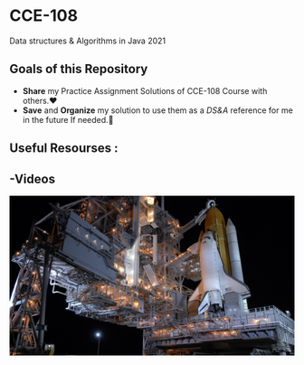 # CCE-108
Data structures &amp; Algorithms in Java 2021


## Goals of this Repository
- **Share** my Practice Assignment Solutions of CCE-108 Course with others.:hearts:
- **Save** and **Organize** my solution to use them as a *DS&A* reference for me in the future If needed.:cherry_blossom:



## Useful Resourses :

## -Videos





![](pics/spaceship.jpg)








<!--
**astro0mar/astro0mar** 
Comment

-->

